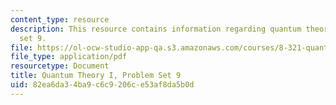 ```yaml
---
content_type: resource
description: This resource contains information regarding quantum theory I, problem
  set 9.
file: https://ol-ocw-studio-app-qa.s3.amazonaws.com/courses/8-321-quantum-theory-i-fall-2017/82ea6da34ba9c6c9206ce53af8da5b0d_MIT8_321F17_Pset9.pdf
file_type: application/pdf
resourcetype: Document
title: Quantum Theory I, Problem Set 9
uid: 82ea6da3-4ba9-c6c9-206c-e53af8da5b0d
---
```

